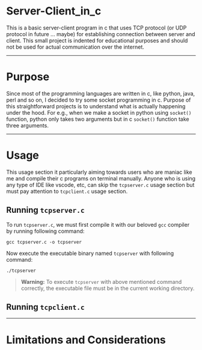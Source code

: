 # Server-Client_in_c
This is a basic server-client program in c that uses TCP protocol (or UDP protocol in future ... maybe) for establishing connection between server and client. This small project is indented for educational purposes and should not be used for actual communication over the internet.
___
# Purpose
Since most of the programming languages are written in c, like python, java, perl and so on, I decided to try some socket programming in c. Purpose of this straightforward projects is to understand what is actually happening under the hood. For e.g., when we make a socket in python using `socket()` function, python only takes two arguments but in c `socket()` function take three arguments.
___
# Usage
This usage section it particularly aiming towards users who are maniac like me and compile their c programs on terminal manually. Anyone who is using any type of IDE like vscode, etc, can skip the `tcpserver.c` usage section but must pay attention to `tcpclient.c` usage section.
## Running `tcpserver.c`
To run `tcpserver.c`, we must first compile it with our beloved `gcc` compiler by running following command:
```
gcc tcpserver.c -o tcpserver
```

Now execute the executable binary named `tcpserver` with following command:
```
./tcpserver
```

> **Warning:** To execute `tcpserver` with above mentioned command correctly, the executable file must be in the current working directory.

## Running `tcpclient.c`
___
# Limitations and Considerations
